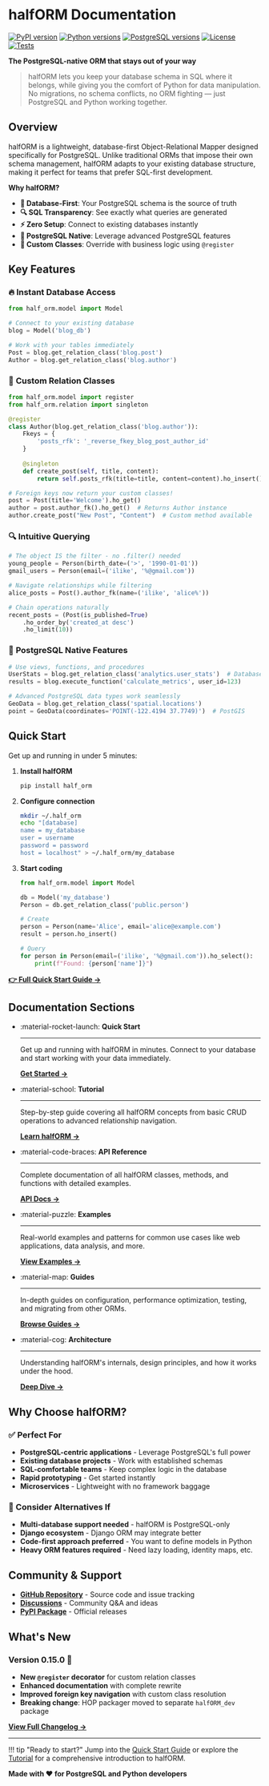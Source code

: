 # halfORM Documentation

[![PyPI version](https://img.shields.io/pypi/v/half_orm)](https://pypi.org/project/half-orm/)
[![Python versions](https://img.shields.io/badge/Python-%20≥%203.7-blue)](https://www.python.org)
[![PostgreSQL versions](https://img.shields.io/badge/PostgreSQL-%20≥%209.6-blue)](https://www.postgresql.org)
[![License](https://img.shields.io/pypi/l/half_orm?color=green)](https://pypi.org/project/half-orm/)
[![Tests](https://github.com/collorg/halfORM/actions/workflows/python-package.yml/badge.svg)](https://github.com/collorg/halfORM/actions/workflows/python-package.yml)

**The PostgreSQL-native ORM that stays out of your way**

> halfORM lets you keep your database schema in SQL where it belongs, while giving you the comfort of Python for data manipulation. No migrations, no schema conflicts, no ORM fighting — just PostgreSQL and Python working together.

## Overview

halfORM is a lightweight, database-first Object-Relational Mapper designed specifically for PostgreSQL. Unlike traditional ORMs that impose their own schema management, halfORM adapts to your existing database structure, making it perfect for teams that prefer SQL-first development.

**Why halfORM?**

- **🎯 Database-First**: Your PostgreSQL schema is the source of truth
- **🔍 SQL Transparency**: See exactly what queries are generated
- **⚡ Zero Setup**: Connect to existing databases instantly
- **🚀 PostgreSQL Native**: Leverage advanced PostgreSQL features
- **🎨 Custom Classes**: Override with business logic using `@register`

## Key Features

### 🔥 **Instant Database Access**
```python
from half_orm.model import Model

# Connect to your existing database
blog = Model('blog_db')

# Work with your tables immediately
Post = blog.get_relation_class('blog.post')
Author = blog.get_relation_class('blog.author')
```

### 🎨 **Custom Relation Classes**
```python
from half_orm.model import register
from half_orm.relation import singleton

@register
class Author(blog.get_relation_class('blog.author')):
    Fkeys = {
        'posts_rfk': '_reverse_fkey_blog_post_author_id'
    }
    
    @singleton
    def create_post(self, title, content):
        return self.posts_rfk(title=title, content=content).ho_insert()

# Foreign keys now return your custom classes!
post = Post(title='Welcome').ho_get()
author = post.author_fk().ho_get()  # Returns Author instance
author.create_post("New Post", "Content")  # Custom method available
```

### 🔍 **Intuitive Querying**
```python
# The object IS the filter - no .filter() needed
young_people = Person(birth_date=('>', '1990-01-01'))
gmail_users = Person(email=('ilike', '%@gmail.com'))

# Navigate relationships while filtering
alice_posts = Post().author_fk(name=('ilike', 'alice%'))

# Chain operations naturally
recent_posts = (Post(is_published=True)
    .ho_order_by('created_at desc')
    .ho_limit(10))
```

### 🔧 **PostgreSQL Native Features**
```python
# Use views, functions, and procedures
UserStats = blog.get_relation_class('analytics.user_stats')  # Database view
results = blog.execute_function('calculate_metrics', user_id=123)

# Advanced PostgreSQL data types work seamlessly
GeoData = blog.get_relation_class('spatial.locations')
point = GeoData(coordinates='POINT(-122.4194 37.7749)')  # PostGIS
```

## Quick Start

Get up and running in under 5 minutes:

1. **Install halfORM**
   ```bash
   pip install half_orm
   ```

2. **Configure connection**
   ```bash
   mkdir ~/.half_orm
   echo "[database]
   name = my_database
   user = username
   password = password
   host = localhost" > ~/.half_orm/my_database
   ```

3. **Start coding**
   ```python
   from half_orm.model import Model
   
   db = Model('my_database')
   Person = db.get_relation_class('public.person')
   
   # Create
   person = Person(name='Alice', email='alice@example.com')
   result = person.ho_insert()
   
   # Query
   for person in Person(email=('ilike', '%@gmail.com')).ho_select():
       print(f"Found: {person['name']}")
   ```

**[👉 Full Quick Start Guide →](quick-start.md)**

## Documentation Sections

<div class="grid cards" markdown>

-   :material-rocket-launch: **Quick Start**

    ---

    Get up and running with halfORM in minutes. Connect to your database and start working with your data immediately.

    **[Get Started →](quick-start.md)**

-   :material-school: **Tutorial**

    ---

    Step-by-step guide covering all halfORM concepts from basic CRUD operations to advanced relationship navigation.

    **[Learn halfORM →](tutorial/index.md)**

-   :material-code-braces: **API Reference**

    ---

    Complete documentation of all halfORM classes, methods, and functions with detailed examples.

    **[API Docs →](api/index.md)**

-   :material-puzzle: **Examples**

    ---

    Real-world examples and patterns for common use cases like web applications, data analysis, and more.

    **[View Examples →](examples/index.md)**

-   :material-map: **Guides**

    ---

    In-depth guides on configuration, performance optimization, testing, and migrating from other ORMs.

    **[Browse Guides →](guides/index.md)**

-   :material-cog: **Architecture**

    ---

    Understanding halfORM's internals, design principles, and how it works under the hood.

    **[Deep Dive →](architecture/index.md)**

</div>

## Why Choose halfORM?

### ✅ Perfect For

- **PostgreSQL-centric applications** - Leverage PostgreSQL's full power
- **Existing database projects** - Work with established schemas
- **SQL-comfortable teams** - Keep complex logic in the database
- **Rapid prototyping** - Get started instantly
- **Microservices** - Lightweight with no framework baggage

### 🤔 Consider Alternatives If

- **Multi-database support needed** - halfORM is PostgreSQL-only
- **Django ecosystem** - Django ORM may integrate better
- **Code-first approach preferred** - You want to define models in Python
- **Heavy ORM features required** - Need lazy loading, identity maps, etc.

## Community & Support

- **[GitHub Repository](https://github.com/collorg/halfORM)** - Source code and issue tracking
- **[Discussions](https://github.com/collorg/halfORM/discussions)** - Community Q&A and ideas
- **[PyPI Package](https://pypi.org/project/half-orm/)** - Official releases

## What's New

### Version 0.15.0 🎉

- **New `@register` decorator** for custom relation classes
- **Enhanced documentation** with complete rewrite
- **Improved foreign key navigation** with custom class resolution
- **Breaking change**: HOP packager moved to separate `halfORM_dev` package

**[View Full Changelog →](https://github.com/collorg/halfORM/blob/main/CHANGELOG.md)**

---

!!! tip "Ready to start?"
    Jump into the [Quick Start Guide](quick-start.md) or explore the [Tutorial](tutorial/index.md) for a comprehensive introduction to halfORM.

**Made with ❤️ for PostgreSQL and Python developers**